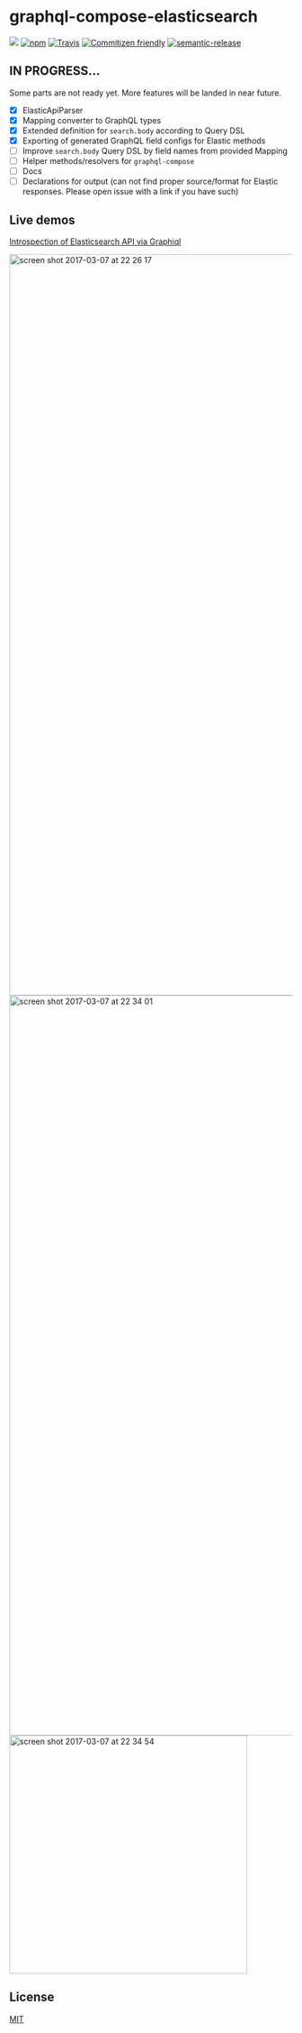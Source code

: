 graphql-compose-elasticsearch
======================
[![](https://img.shields.io/npm/v/graphql-compose-elasticsearch.svg)](https://www.npmjs.com/package/graphql-compose-elasticsearch)
[![npm](https://img.shields.io/npm/dt/graphql-compose-elasticsearch.svg)](http://www.npmtrends.com/graphql-compose-elasticsearch)
[![Travis](https://img.shields.io/travis/nodkz/graphql-compose-elasticsearch.svg?maxAge=2592000)](https://travis-ci.org/nodkz/graphql-compose-elasticsearch)
[![Commitizen friendly](https://img.shields.io/badge/commitizen-friendly-brightgreen.svg)](http://commitizen.github.io/cz-cli/)
[![semantic-release](https://img.shields.io/badge/%20%20%F0%9F%93%A6%F0%9F%9A%80-semantic--release-e10079.svg)](https://github.com/semantic-release/semantic-release)

## IN PROGRESS...
Some parts are not ready yet. More features will be landed in near future.
- [x] ElasticApiParser
- [x] Mapping converter to GraphQL types
- [x] Extended definition for `search.body` according to Query DSL
- [x] Exporting of generated GraphQL field configs for Elastic methods
- [ ] Improve `search.body` Query DSL by field names from provided Mapping
- [ ] Helper methods/resolvers for `graphql-compose`
- [ ] Docs
- [ ] Declarations for output (can not find proper source/format for Elastic responses. Please open issue with a link if you have such)

## Live demos
[Introspection of Elasticsearch API via Graphiql](https://graphql-compose.herokuapp.com/elasticsearch/)

<img width="1316" alt="screen shot 2017-03-07 at 22 26 17" src="https://cloud.githubusercontent.com/assets/1946920/23859886/61066f40-082f-11e7-89d0-8443aa2ae930.png">

<img width="1314" alt="screen shot 2017-03-07 at 22 34 01" src="https://cloud.githubusercontent.com/assets/1946920/23859892/65e71744-082f-11e7-8c1a-cafeb87e08e6.png">

<img width="423" alt="screen shot 2017-03-07 at 22 34 54" src="https://cloud.githubusercontent.com/assets/1946920/23859897/6964583c-082f-11e7-8ada-c4d2a1628a52.png">

## License
[MIT](https://github.com/nodkz/graphql-compose-elasticsearch/blob/master/LICENSE.md)
